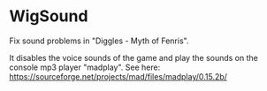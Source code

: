 # WigSound
Fix sound problems in "Diggles - Myth of Fenris".

It disables the voice sounds of the game and play the sounds on the console mp3 player "madplay". See here: https://sourceforge.net/projects/mad/files/madplay/0.15.2b/
